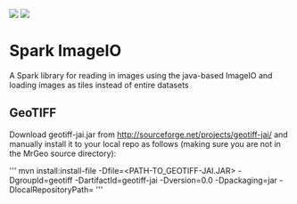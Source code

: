 ![](https://github.com/kmader/spark-imageio/workflows/compile/badge.svg)
![](https://github.com/kmader/spark-imageio/workflows/SBT_Test/badge.svg)
# Spark ImageIO

A Spark library for reading in images using the java-based ImageIO and loading images as tiles
instead of entire datasets

## GeoTIFF

Download geotiff-jai.jar from http://sourceforge.net/projects/geotiff-jai/ and manually install it to your local repo as follows (making sure you are not in the MrGeo source directory):

'''
mvn install:install-file  -Dfile=<PATH-TO_GEOTIFF-JAI.JAR> -DgroupId=geotiff -DartifactId=geotiff-jai -Dversion=0.0 -Dpackaging=jar -DlocalRepositoryPath=<PATH-TO-SPECIFIC-LOCAL-REPO>
'''
